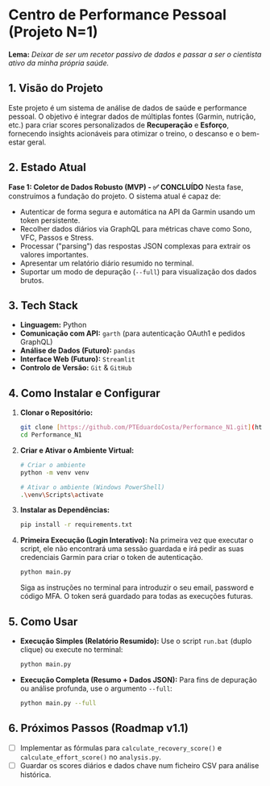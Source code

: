 # Centro de Performance Pessoal (Projeto N=1)

**Lema:** *Deixar de ser um recetor passivo de dados e passar a ser o cientista ativo da minha própria saúde.*

## 1. Visão do Projeto
Este projeto é um sistema de análise de dados de saúde e performance pessoal. O objetivo é integrar dados de múltiplas fontes (Garmin, nutrição, etc.) para criar scores personalizados de **Recuperação** e **Esforço**, fornecendo insights acionáveis para otimizar o treino, o descanso e o bem-estar geral.

## 2. Estado Atual
**Fase 1: Coletor de Dados Robusto (MVP) - ✅ CONCLUÍDO**
Nesta fase, construímos a fundação do projeto. O sistema atual é capaz de:
- Autenticar de forma segura e automática na API da Garmin usando um token persistente.
- Recolher dados diários via GraphQL para métricas chave como Sono, VFC, Passos e Stress.
- Processar ("parsing") das respostas JSON complexas para extrair os valores importantes.
- Apresentar um relatório diário resumido no terminal.
- Suportar um modo de depuração (`--full`) para visualização dos dados brutos.

## 3. Tech Stack
- **Linguagem:** Python
- **Comunicação com API:** `garth` (para autenticação OAuth1 e pedidos GraphQL)
- **Análise de Dados (Futuro):** `pandas`
- **Interface Web (Futuro):** `Streamlit`
- **Controlo de Versão:** `Git` & `GitHub`

## 4. Como Instalar e Configurar
1.  **Clonar o Repositório:**
    ```bash
    git clone [https://github.com/PTEduardoCosta/Performance_N1.git](https://github.com/PTEduardoCosta/Performance_N1.git)
    cd Performance_N1
    ```
2.  **Criar e Ativar o Ambiente Virtual:**
    ```bash
    # Criar o ambiente
    python -m venv venv
    
    # Ativar o ambiente (Windows PowerShell)
    .\venv\Scripts\activate
    ```
3.  **Instalar as Dependências:**
    ```bash
    pip install -r requirements.txt
    ```
4.  **Primeira Execução (Login Interativo):**
    Na primeira vez que executar o script, ele não encontrará uma sessão guardada e irá pedir as suas credenciais Garmin para criar o token de autenticação.
    ```bash
    python main.py
    ```
    Siga as instruções no terminal para introduzir o seu email, password e código MFA. O token será guardado para todas as execuções futuras.

## 5. Como Usar
-   **Execução Simples (Relatório Resumido):**
    Use o script `run.bat` (duplo clique) ou execute no terminal:
    ```bash
    python main.py
    ```
-   **Execução Completa (Resumo + Dados JSON):**
    Para fins de depuração ou análise profunda, use o argumento `--full`:
    ```bash
    python main.py --full
    ```
## 6. Próximos Passos (Roadmap v1.1)
- [ ] Implementar as fórmulas para `calculate_recovery_score()` e `calculate_effort_score()` no `analysis.py`.
- [ ] Guardar os scores diários e dados chave num ficheiro CSV para análise histórica. 
